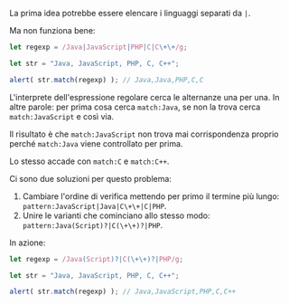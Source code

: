 
La prima idea potrebbe essere elencare i linguaggi separati da `|`.

Ma non funziona bene:

```js run
let regexp = /Java|JavaScript|PHP|C|C\+\+/g;

let str = "Java, JavaScript, PHP, C, C++";

alert( str.match(regexp) ); // Java,Java,PHP,C,C
```

L'interprete dell'espressione regolare cerca le alternanze una per una. In altre parole: per prima cosa cerca `match:Java`, se non la trova cerca `match:JavaScript` e così via.

Il risultato è che `match:JavaScript` non trova mai corrispondenza proprio perché `match:Java` viene controllato per prima.

Lo stesso accade con `match:C` e `match:C++`.

Ci sono due soluzioni per questo problema:

1. Cambiare l'ordine di verifica mettendo per primo il termine più lungo: `pattern:JavaScript|Java|C\+\+|C|PHP`.
2. Unire le varianti che cominciano allo stesso modo: `pattern:Java(Script)?|C(\+\+)?|PHP`.

In azione:

```js run
let regexp = /Java(Script)?|C(\+\+)?|PHP/g;

let str = "Java, JavaScript, PHP, C, C++";

alert( str.match(regexp) ); // Java,JavaScript,PHP,C,C++
```
